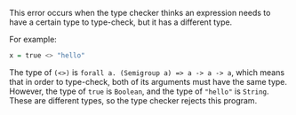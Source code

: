 This error occurs when the type checker thinks an expression needs to have a certain type to type-check, but it has a different type.

For example:

```purescript
x = true <> "hello"
```

The type of `(<>)` is `forall a. (Semigroup a) => a -> a -> a`, which means that in order to type-check, both of its arguments must have the same type. However, the type of `true` is `Boolean`, and the type of `"hello"` is `String`. These are different types, so the type checker rejects this program.